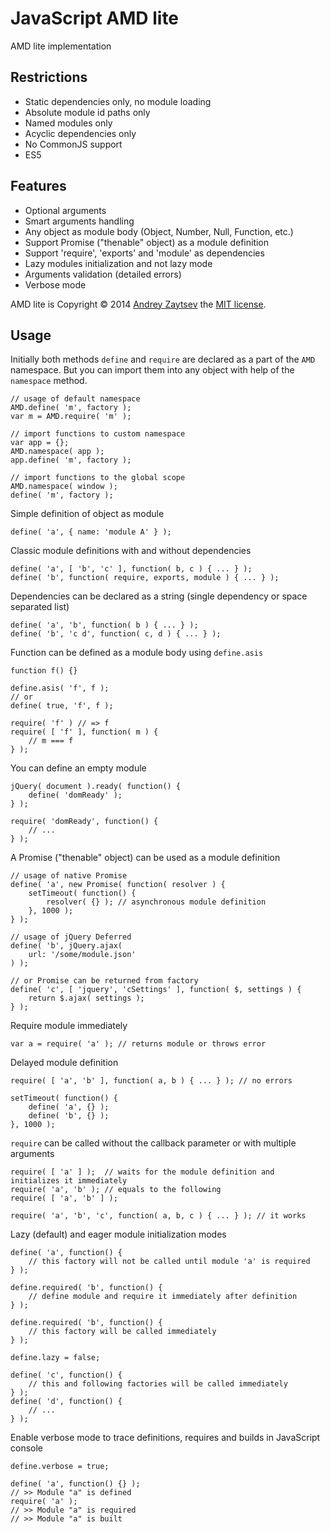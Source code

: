 JavaScript AMD lite
===================

AMD lite implementation

Restrictions
------------

 * Static dependencies only, no module loading
 * Absolute module id paths only
 * Named modules only
 * Acyclic dependencies only
 * No CommonJS support
 * ES5

Features
--------

 * Optional arguments
 * Smart arguments handling
 * Any object as module body (Object, Number, Null, Function, etc.)
 * Support Promise ("thenable" object) as a module definition
 * Support 'require', 'exports' and 'module' as dependencies
 * Lazy modules initialization and not lazy mode
 * Arguments validation (detailed errors)
 * Verbose mode


AMD lite is Copyright &copy; 2014 [Andrey Zaytsev](https://github.com/zandroid) the [MIT license](LICENSE).
 
Usage
-----

Initially both methods `define` and `require` are declared as a part of the `AMD` namespace.
But you can import them into any object with help of the `namespace` method.

    // usage of default namespace
    AMD.define( 'm', factory );
    var m = AMD.require( 'm' );

    // import functions to custom namespace
    var app = {};
    AMD.namespace( app );
    app.define( 'm', factory );

    // import functions to the global scope
    AMD.namespace( window );
    define( 'm', factory );

Simple definition of object as module

    define( 'a', { name: 'module A' } );

Classic module definitions with and without dependencies

    define( 'a', [ 'b', 'c' ], function( b, c ) { ... } );
    define( 'b', function( require, exports, module ) { ... } );

Dependencies can be declared as a string (single dependency or space separated list)

    define( 'a', 'b', function( b ) { ... } );
    define( 'b', 'c d', function( c, d ) { ... } );

Function can be defined as a module body using `define.asis`

    function f() {}
    
    define.asis( 'f', f );
    // or
    define( true, 'f', f );
    
    require( 'f' ) // => f
    require( [ 'f' ], function( m ) {
        // m === f
    } );
    
You can define an empty module

    jQuery( document ).ready( function() {
        define( 'domReady' );
    } );
    
    require( 'domReady', function() {
        // ...
    } );

A Promise ("thenable" object) can be used as a module definition

    // usage of native Promise 
    define( 'a', new Promise( function( resolver ) {
        setTimeout( function() {
            resolver( {} ); // asynchronous module definition
        }, 1000 );
    } );

    // usage of jQuery Deferred
    define( 'b', jQuery.ajax(
        url: '/some/module.json'
    ) );
    
    // or Promise can be returned from factory
    define( 'c', [ 'jquery', 'cSettings' ], function( $, settings ) {
        return $.ajax( settings );
    } );
    
Require module immediately

    var a = require( 'a' ); // returns module or throws error
    
Delayed module definition

    require( [ 'a', 'b' ], function( a, b ) { ... } ); // no errors
    
    setTimeout( function() {
        define( 'a', {} );
        define( 'b', {} );
    }, 1000 );
    
`require` can be called without the callback parameter or with multiple arguments

    require( [ 'a' ] );  // waits for the module definition and initializes it immediately
    require( 'a', 'b' ); // equals to the following
    require( [ 'a', 'b' ] );
    
    require( 'a', 'b', 'c', function( a, b, c ) { ... } ); // it works

Lazy (default) and eager module initialization modes

    define( 'a', function() {
        // this factory will not be called until module 'a' is required
    } );
    
    define.required( 'b', function() {
        // define module and require it immediately after definition
    } );

    define.required( 'b', function() {
        // this factory will be called immediately
    } );

    define.lazy = false;
    
    define( 'c', function() {
        // this and following factories will be called immediately
    } );
    define( 'd', function() {
        // ...
    } );
    
Enable verbose mode to trace definitions, requires and builds in JavaScript console

    define.verbose = true;
    
    define( 'a', function() {} );
    // >> Module "a" is defined
    require( 'a' );
    // >> Module "a" is required
    // >> Module "a" is built
